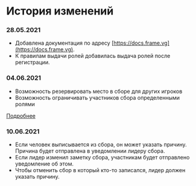 # История изменений
### 28.05.2021
- Добавлена документация по адресу [https://docs.frame.vg](https://docs.frame.vg).
- К правилам выдачи ролей добавилась выдача ролей после регистрации.

### 04.06.2021
- Возможность резервировать место в сборе для других игроков
- Возможность ограничивать участников сбора определенными ролями

[Подробнее](./reserve.md)

### 10.06.2021
- Если человек выписывается из сбора, он может указать причину. Причина будет отправлена в уведомлении лидеру сбора.
- Если лидер изменил заметку сбора, участникам будет отправлено уведомление об этом.
- Чтобы отменить сбор в который кто-то записался, лидер должен указать причину.